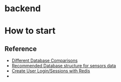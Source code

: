 # backend

# How to start



## Reference

- [Different Database Comparisons](https://www.prisma.io/dataguide/intro/comparing-database-types)
- [Recommended Database structure for sensors data](https://stackoverflow.com/questions/44329816/database-scheme-for-storing-sensor-measurements)
- [Create User Login/Sessions with Redis](https://testdriven.io/blog/flask-server-side-sessions/)
- 